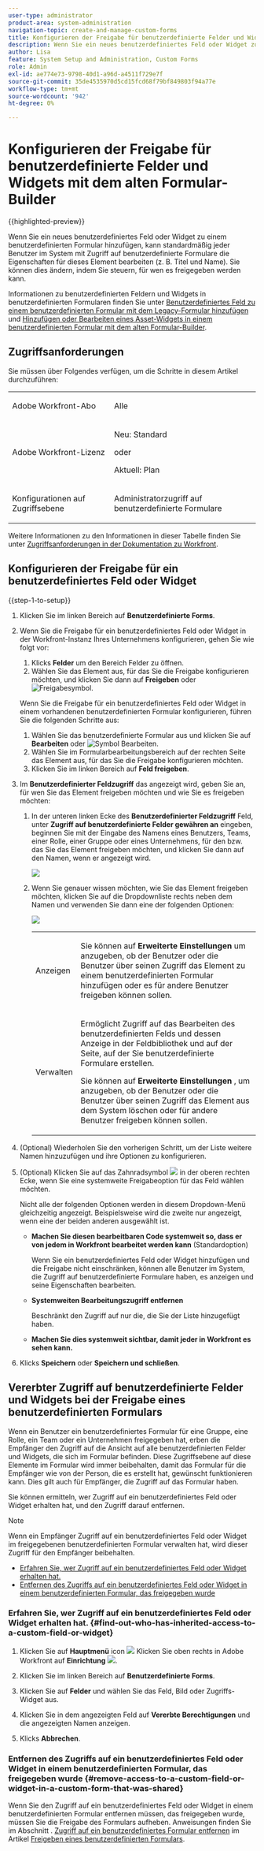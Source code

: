 ```yaml
---
user-type: administrator
product-area: system-administration
navigation-topic: create-and-manage-custom-forms
title: Konfigurieren der Freigabe für benutzerdefinierte Felder und Widgets mit dem alten Formular-Builder
description: Wenn Sie ein neues benutzerdefiniertes Feld oder Widget zu einem benutzerdefinierten Formular hinzufügen, kann standardmäßig jeder Benutzer im System mit Zugriff auf benutzerdefinierte Formulare die Eigenschaften für dieses Element bearbeiten (z. B. Titel und Name). Sie können dies ändern, indem Sie steuern, für wen es freigegeben werden kann.
author: Lisa
feature: System Setup and Administration, Custom Forms
role: Admin
exl-id: ae774e73-9798-40d1-a96d-a4511f729e7f
source-git-commit: 35de4535970d5cd15fcd68f79bf849803f94a77e
workflow-type: tm+mt
source-wordcount: '942'
ht-degree: 0%

---
```


# Konfigurieren der Freigabe für benutzerdefinierte Felder und Widgets mit dem alten Formular-Builder

{{highlighted-preview}}

Wenn Sie ein neues benutzerdefiniertes Feld oder Widget zu einem benutzerdefinierten Formular hinzufügen, kann standardmäßig jeder Benutzer im System mit Zugriff auf benutzerdefinierte Formulare die Eigenschaften für dieses Element bearbeiten (z. B. Titel und Name). Sie können dies ändern, indem Sie steuern, für wen es freigegeben werden kann.

Informationen zu benutzerdefinierten Feldern und Widgets in benutzerdefinierten Formularen finden Sie unter [Benutzerdefiniertes Feld zu einem benutzerdefinierten Formular mit dem Legacy-Formular hinzufügen](../../../administration-and-setup/customize-workfront/create-manage-custom-forms/add-a-custom-field-to-a-custom-form.md) und [Hinzufügen oder Bearbeiten eines Asset-Widgets in einem benutzerdefinierten Formular mit dem alten Formular-Builder](../../../administration-and-setup/customize-workfront/create-manage-custom-forms/add-widget-or-edit-its-properties-in-a-custom-form.md).

## Zugriffsanforderungen

Sie müssen über Folgendes verfügen, um die Schritte in diesem Artikel durchzuführen:

<table style="table-layout:auto"> 
 <col> 
 <col> 
 <tbody> 
  <tr data-mc-conditions=""> 
   <td role="rowheader"> <p>Adobe Workfront-Abo</p> </td> 
   <td>Alle</td> 
  </tr> 
  <tr> 
   <td role="rowheader">Adobe Workfront-Lizenz</td> 
   <td>
   <p>Neu: Standard</p>
   <p>oder</p>
   <p>Aktuell: Plan</p></td>
  </tr> 
  <tr data-mc-conditions=""> 
   <td role="rowheader">Konfigurationen auf Zugriffsebene</td> 
   <td> <p>Administratorzugriff auf benutzerdefinierte Formulare</p> </td> 
  </tr> 
 </tbody> 
</table>

Weitere Informationen zu den Informationen in dieser Tabelle finden Sie unter [Zugriffsanforderungen in der Dokumentation zu Workfront](/help/quicksilver/administration-and-setup/add-users/access-levels-and-object-permissions/access-level-requirements-in-documentation.md).

## Konfigurieren der Freigabe für ein benutzerdefiniertes Feld oder Widget

{{step-1-to-setup}}

1. Klicken Sie im linken Bereich auf **Benutzerdefinierte Forms**.
1. Wenn Sie die Freigabe für ein benutzerdefiniertes Feld oder Widget in der Workfront-Instanz Ihres Unternehmens konfigurieren, gehen Sie wie folgt vor:

   1. Klicks **Felder** um den Bereich Felder zu öffnen.
   1. Wählen Sie das Element aus, für das Sie die Freigabe konfigurieren möchten, und klicken Sie dann auf **Freigeben** <span class="preview">oder ![Freigabesymbol](assets/share-icon.png).</span>

   Wenn Sie die Freigabe für ein benutzerdefiniertes Feld oder Widget in einem vorhandenen benutzerdefinierten Formular konfigurieren, führen Sie die folgenden Schritte aus:

   1. Wählen Sie das benutzerdefinierte Formular aus und klicken Sie auf **Bearbeiten** <span class="preview">oder ![Symbol Bearbeiten](assets/edit-icon.png).</span>
   1. Wählen Sie im Formularbearbeitungsbereich auf der rechten Seite das Element aus, für das Sie die Freigabe konfigurieren möchten.
   1. Klicken Sie im linken Bereich auf **Feld freigeben**.

1. Im **Benutzerdefinierter Feldzugriff** das angezeigt wird, geben Sie an, für wen Sie das Element freigeben möchten und wie Sie es freigeben möchten:

   1. In der unteren linken Ecke des **Benutzerdefinierter Feldzugriff** Feld, unter **Zugriff auf benutzerdefinierte Felder gewähren an** eingeben, beginnen Sie mit der Eingabe des Namens eines Benutzers, Teams, einer Rolle, einer Gruppe oder eines Unternehmens, für den bzw. das Sie das Element freigeben möchten, und klicken Sie dann auf den Namen, wenn er angezeigt wird.

      ![](assets/share-field-give-access-to.jpg)

   1. Wenn Sie genauer wissen möchten, wie Sie das Element freigeben möchten, klicken Sie auf die Dropdownliste rechts neben dem Namen und verwenden Sie dann eine der folgenden Optionen:

      ![](assets/share-field-view-mng-options.jpg)

      <table style="table-layout:auto"> 
       <col> 
       <col> 
       <tbody> 
        <tr> 
         <td role="rowheader">Anzeigen</td> 
         <td> <p>Sie können auf <strong>Erweiterte Einstellungen</strong> um anzugeben, ob der Benutzer oder die Benutzer über seinen Zugriff das Element zu einem benutzerdefinierten Formular hinzufügen oder es für andere Benutzer freigeben können sollen.</p> </td> 
        </tr> 
        <tr> 
         <td role="rowheader">Verwalten</td> 
         <td> <p>Ermöglicht Zugriff auf das Bearbeiten des benutzerdefinierten Felds und dessen Anzeige in der Feldbibliothek und auf der Seite, auf der Sie benutzerdefinierte Formulare erstellen.</p> <p>Sie können auf <strong>Erweiterte Einstellungen</strong> , um anzugeben, ob der Benutzer oder die Benutzer über seinen Zugriff das Element aus dem System löschen oder für andere Benutzer freigeben können sollen.</p> </td> 
        </tr> 
       </tbody> 
      </table>

1. (Optional) Wiederholen Sie den vorherigen Schritt, um der Liste weitere Namen hinzuzufügen und ihre Optionen zu konfigurieren.
1. (Optional) Klicken Sie auf das Zahnradsymbol ![](assets/gear-icon-settings.png) in der oberen rechten Ecke, wenn Sie eine systemweite Freigabeoption für das Feld wählen möchten.

   Nicht alle der folgenden Optionen werden in diesem Dropdown-Menü gleichzeitig angezeigt. Beispielsweise wird die zweite nur angezeigt, wenn eine der beiden anderen ausgewählt ist.

   * **Machen Sie diesen bearbeitbaren Code systemweit so, dass er von jedem in Workfront bearbeitet werden kann** (Standardoption)

     Wenn Sie ein benutzerdefiniertes Feld oder Widget hinzufügen und die Freigabe nicht einschränken, können alle Benutzer im System, die Zugriff auf benutzerdefinierte Formulare haben, es anzeigen und seine Eigenschaften bearbeiten.

   * **Systemweiten Bearbeitungszugriff entfernen**

     Beschränkt den Zugriff auf nur die, die Sie der Liste hinzugefügt haben.

   * **Machen Sie dies systemweit sichtbar, damit jeder in Workfront es sehen kann.**

1. Klicks **Speichern** oder **Speichern und schließen**.

## Vererbter Zugriff auf benutzerdefinierte Felder und Widgets bei der Freigabe eines benutzerdefinierten Formulars

Wenn ein Benutzer ein benutzerdefiniertes Formular für eine Gruppe, eine Rolle, ein Team oder ein Unternehmen freigegeben hat, erben die Empfänger den Zugriff auf die Ansicht auf alle benutzerdefinierten Felder und Widgets, die sich im Formular befinden. Diese Zugriffsebene auf diese Elemente im Formular wird immer beibehalten, damit das Formular für die Empfänger wie von der Person, die es erstellt hat, gewünscht funktionieren kann. Dies gilt auch für Empfänger, die Zugriff auf das Formular haben.

Sie können ermitteln, wer Zugriff auf ein benutzerdefiniertes Feld oder Widget erhalten hat, und den Zugriff darauf entfernen.

>[!NOTE]
>
>Wenn ein Empfänger Zugriff auf ein benutzerdefiniertes Feld oder Widget im freigegebenen benutzerdefinierten Formular verwalten hat, wird dieser Zugriff für den Empfänger beibehalten.

* [Erfahren Sie, wer Zugriff auf ein benutzerdefiniertes Feld oder Widget erhalten hat.](#find-out-who-has-inherited-access-to-a-custom-field-or-widget)
* [Entfernen des Zugriffs auf ein benutzerdefiniertes Feld oder Widget in einem benutzerdefinierten Formular, das freigegeben wurde](#remove-access-to-a-custom-field-or-widget-in-a-custom-form-that-was-shared)

### Erfahren Sie, wer Zugriff auf ein benutzerdefiniertes Feld oder Widget erhalten hat. {#find-out-who-has-inherited-access-to-a-custom-field-or-widget}

1. Klicken Sie auf **Hauptmenü** icon ![](assets/main-menu-icon.png) Klicken Sie oben rechts in Adobe Workfront auf **Einrichtung** ![](assets/gear-icon-settings.png).

1. Klicken Sie im linken Bereich auf **Benutzerdefinierte Forms**.
1. Klicken Sie auf **Felder** und wählen Sie das Feld, Bild oder Zugriffs-Widget aus.
1. Klicken Sie in dem angezeigten Feld auf **Vererbte Berechtigungen** und die angezeigten Namen anzeigen.
1. Klicks **Abbrechen**.

### Entfernen des Zugriffs auf ein benutzerdefiniertes Feld oder Widget in einem benutzerdefinierten Formular, das freigegeben wurde {#remove-access-to-a-custom-field-or-widget-in-a-custom-form-that-was-shared}

Wenn Sie den Zugriff auf ein benutzerdefiniertes Feld oder Widget in einem benutzerdefinierten Formular entfernen müssen, das freigegeben wurde, müssen Sie die Freigabe des Formulars aufheben. Anweisungen finden Sie im Abschnitt . [Zugriff auf ein benutzerdefiniertes Formular entfernen](../../../administration-and-setup/customize-workfront/create-manage-custom-forms/share-access-to-a-custom-form.md#unshare) im Artikel [Freigeben eines benutzerdefinierten Formulars](../../../administration-and-setup/customize-workfront/create-manage-custom-forms/share-access-to-a-custom-form.md).
